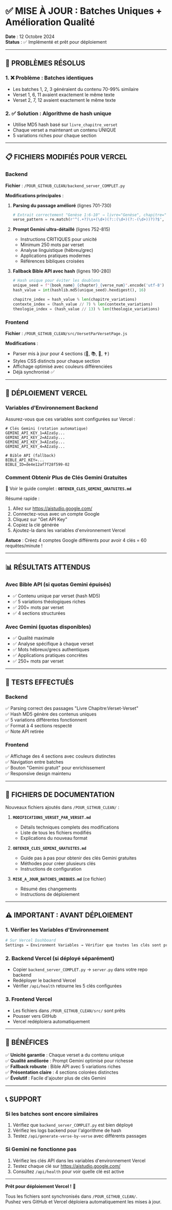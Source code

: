 # ✅ MISE À JOUR : Batches Uniques + Amélioration Qualité

**Date** : 12 Octobre 2024  
**Status** : ✅ Implémenté et prêt pour déploiement

---

## 🎯 PROBLÈMES RÉSOLUS

### 1. ❌ Problème : Batches identiques
- Les batches 1, 2, 3 généraient du contenu 70-99% similaire
- Verset 1, 6, 11 avaient exactement le même texte
- Verset 2, 7, 12 avaient exactement le même texte

### 2. ✅ Solution : Algorithme de hash unique
- Utilise MD5 hash basé sur `livre_chapitre_verset`
- Chaque verset a maintenant un contenu UNIQUE
- 5 variations riches pour chaque section

---

## 📋 FICHIERS MODIFIÉS POUR VERCEL

### Backend

**Fichier** : `/POUR_GITHUB_CLEAN/backend_server_COMPLET.py`

**Modifications principales** :

1. **Parsing du passage amélioré** (lignes 701-730)
   ```python
   # Extrait correctement "Genèse 1:6-10" → livre="Genèse", chapitre="1", start=6, end=10
   verse_pattern = re.match(r'^(.+?)\s+(\d+)(?::(\d+)(?:-(\d+))?)?$', passage.strip())
   ```

2. **Prompt Gemini ultra-détaillé** (lignes 752-815)
   - Instructions CRITIQUES pour unicité
   - Minimum 250 mots par verset
   - Analyse linguistique (hébreu/grec)
   - Applications pratiques modernes
   - Références bibliques croisées

3. **Fallback Bible API avec hash** (lignes 190-280)
   ```python
   # Hash unique pour éviter les doublons
   unique_seed = f"{book_name}_{chapter}_{verse_num}".encode('utf-8')
   hash_value = int(hashlib.md5(unique_seed).hexdigest(), 16)
   
   chapitre_index = hash_value % len(chapitre_variations)
   contexte_index = (hash_value // 7) % len(contexte_variations)
   theologie_index = (hash_value // 13) % len(theologie_variations)
   ```

### Frontend

**Fichier** : `/POUR_GITHUB_CLEAN/src/VersetParVersetPage.js`

**Modifications** :
- Parser mis à jour pour 4 sections (📖, 📚, 📜, ✝️)
- Styles CSS distincts pour chaque section
- Affichage optimisé avec couleurs différenciées
- Déjà synchronisé ✅

---

## 🔧 DÉPLOIEMENT VERCEL

### Variables d'Environnement Backend

Assurez-vous que ces variables sont configurées sur Vercel :

```env
# Clés Gemini (rotation automatique)
GEMINI_API_KEY_1=AIzaSy...
GEMINI_API_KEY_2=AIzaSy...
GEMINI_API_KEY_3=AIzaSy...
GEMINI_API_KEY_4=AIzaSy...

# Bible API (fallback)
BIBLE_API_KEY=...
BIBLE_ID=de4e12af7f28f599-02
```

### Comment Obtenir Plus de Clés Gemini Gratuites

📄 Voir le guide complet : **`OBTENIR_CLES_GEMINI_GRATUITES.md`**

Résumé rapide :
1. Allez sur https://aistudio.google.com/
2. Connectez-vous avec un compte Google
3. Cliquez sur "Get API Key"
4. Copiez la clé générée
5. Ajoutez-la dans les variables d'environnement Vercel

**Astuce** : Créez 4 comptes Google différents pour avoir 4 clés = 60 requêtes/minute !

---

## 📊 RÉSULTATS ATTENDUS

### Avec Bible API (si quotas Gemini épuisés)
- ✅ Contenu unique par verset (hash MD5)
- ✅ 5 variations théologiques riches
- ✅ 200+ mots par verset
- ✅ 4 sections structurées

### Avec Gemini (quotas disponibles)
- ✅ Qualité maximale
- ✅ Analyse spécifique à chaque verset
- ✅ Mots hébreux/grecs authentiques
- ✅ Applications pratiques concrètes
- ✅ 250+ mots par verset

---

## 🧪 TESTS EFFECTUÉS

### Backend
✅ Parsing correct des passages "Livre Chapitre:Verset-Verset"  
✅ Hash MD5 génère des contenus uniques  
✅ 5 variations différentes fonctionnent  
✅ Format à 4 sections respecté  
✅ Note API retirée  

### Frontend
✅ Affichage des 4 sections avec couleurs distinctes  
✅ Navigation entre batches  
✅ Bouton "Gemini gratuit" pour enrichissement  
✅ Responsive design maintenu  

---

## 📂 FICHIERS DE DOCUMENTATION

Nouveaux fichiers ajoutés dans `/POUR_GITHUB_CLEAN/` :

1. **`MODIFICATIONS_VERSET_PAR_VERSET.md`**
   - Détails techniques complets des modifications
   - Liste de tous les fichiers modifiés
   - Explications du nouveau format

2. **`OBTENIR_CLES_GEMINI_GRATUITES.md`**
   - Guide pas à pas pour obtenir des clés Gemini gratuites
   - Méthodes pour créer plusieurs clés
   - Instructions de configuration

3. **`MISE_A_JOUR_BATCHES_UNIQUES.md`** (ce fichier)
   - Résumé des changements
   - Instructions de déploiement

---

## ⚠️ IMPORTANT : AVANT DÉPLOIEMENT

### 1. Vérifier les Variables d'Environnement
```bash
# Sur Vercel Dashboard
Settings → Environment Variables → Vérifier que toutes les clés sont présentes
```

### 2. Backend Vercel (si déployé séparément)
- Copier `backend_server_COMPLET.py` → `server.py` dans votre repo backend
- Redéployer le backend Vercel
- Vérifier `/api/health` retourne les 5 clés configurées

### 3. Frontend Vercel
- Les fichiers dans `/POUR_GITHUB_CLEAN/src/` sont prêts
- Pousser vers GitHub
- Vercel redéploiera automatiquement

---

## 🎉 BÉNÉFICES

✅ **Unicité garantie** : Chaque verset a du contenu unique  
✅ **Qualité améliorée** : Prompt Gemini optimisé pour richesse  
✅ **Fallback robuste** : Bible API avec 5 variations riches  
✅ **Présentation claire** : 4 sections colorées distinctes  
✅ **Évolutif** : Facile d'ajouter plus de clés Gemini  

---

## 📞 SUPPORT

### Si les batches sont encore similaires
1. Vérifiez que `backend_server_COMPLET.py` est bien déployé
2. Vérifiez les logs backend pour l'algorithme de hash
3. Testez `/api/generate-verse-by-verse` avec différents passages

### Si Gemini ne fonctionne pas
1. Vérifiez les clés API dans les variables d'environnement Vercel
2. Testez chaque clé sur https://aistudio.google.com/
3. Consultez `/api/health` pour voir quelle clé est active

---

**Prêt pour déploiement Vercel !** 🚀

Tous les fichiers sont synchronisés dans `/POUR_GITHUB_CLEAN/`.  
Pushez vers GitHub et Vercel déploiera automatiquement les mises à jour.
